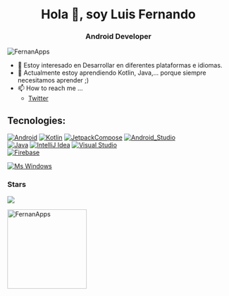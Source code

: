 <h1 align="center">Hola 👋, soy Luis Fernando</h1>
<h3 align="center">Android Developer</h3>
<p align="left"> <img src="https://komarev.com/ghpvc/?username=FernanApps&label=Profile%20views&color=0e75b6&style=flat" alt="FernanApps" /> </p>

- 👀 Estoy interesado en Desarrollar en diferentes plataformas e idiomas.
- 🌱 Actualmente estoy aprendiendo Kotlin, Java,... porque siempre necesitamos aprender ;)
- 📫 How to reach me ...
     - [Twitter](https://twitter.com/ds_luisfernando)


## Tecnologies:
[![Android](https://img.shields.io/badge/Android-3DDC84?style=for-the-badge&logo=android&logoColor=white&labelColor=3DDC84)]()
[![Kotlin](https://img.shields.io/badge/Kotlin-0095D5?style=for-the-badge&logo=kotlin&logoColor=white&labelColor=0095D5)]()
[![JetpackCompose](https://img.shields.io/badge/JetpackCompose-4285F4?style=for-the-badge&logo=jetpackcompose&logoColor=white&labelColor=4285F4)]()
[![Android_Studio](https://img.shields.io/badge/Android_Studio-3DDC84?style=for-the-badge&logo=android-studio&logoColor=white&labelColor=3DDC84)]()
</br>
[![Java](https://img.shields.io/badge/Java-007396?style=for-the-badge&logo=openjdk&logoColor=white&labelColor=007396)]()
[![IntelliJ Idea](https://img.shields.io/badge/IntelliJ_Idea-0071C5?style=for-the-badge&logo=intellijidea&logoColor=white&labelColor=1B6AC6)]()
[![Visual Studio](https://img.shields.io/badge/VisualStudio-1B6AC6?style=for-the-badge&logo=visualstudio&logoColor=white&labelColor=1B6AC6)]()
</br>
[![Firebase](https://img.shields.io/badge/Firebase-FFCA28?style=for-the-badge&logo=firebase&logoColor=white&labelColor=FFCA28)]()

[![Ms Windows](https://img.shields.io/badge/Windows-0078D6?style=for-the-badge&logo=windows&logoColor=white&labelColor=0078D6)]()
</br>

<h3 align="left">Stars</h3>
<a href="https://github.com/FernanApps/github-readme-stats">
  <img align="center" src="https://github-readme-stats-kappa-liard-38.vercel.app/api?username=FernanApps\&show_icons=true\&theme=dark#gh-dark-mode-only" />
</a>
<br>
<p><img align="center" height="180em" src="https://github-readme-streak-stats.herokuapp.com/?user=FernanApps&theme=dark" alt="FernanApps" /></p>
